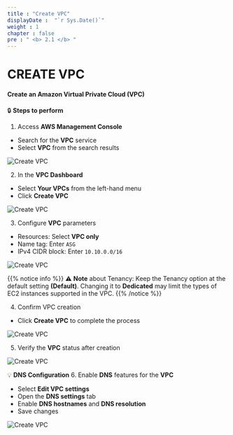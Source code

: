 ```yaml
---
title : "Create VPC"
displayDate :  "`r Sys.Date()`"
weight : 1
chapter : false
pre : " <b> 2.1 </b> "
---
```


# CREATE VPC

#### Create an Amazon Virtual Private Cloud (VPC)

🔒 **Steps to perform**

1. Access **AWS Management Console**
- Search for the **VPC** service
- Select **VPC** from the search results

![Create VPC](/FCJ_Workshop_VuNgocQuang/images/2/2-1/0001.png?featherlight=false&width=90pc)

2. In the **VPC Dashboard**
- Select **Your VPCs** from the left-hand menu
- Click **Create VPC**

![Create VPC](/FCJ_Workshop_VuNgocQuang/images/2/2-1/0002.png?featherlight=false&width=90pc)

3. Configure **VPC** parameters
- Resources: Select **VPC only**
- Name tag: Enter `ASG`
- IPv4 CIDR block: Enter `10.10.0.0/16`

![Create VPC](/FCJ_Workshop_VuNgocQuang/images/2/2-1/0003.png?featherlight=false&width=90pc)

{{% notice info %}}
⚠️ **Note** about Tenancy: Keep the Tenancy option at the default setting **(Default)**. Changing it to **Dedicated** may limit the types of EC2 instances supported in the VPC.
{{% /notice %}}

4. Confirm VPC creation
- Click **Create VPC** to complete the process

![Create VPC](/FCJ_Workshop_VuNgocQuang/images/2/2-1/0004.png?featherlight=false&width=90pc)

5. Verify the **VPC** status after creation

![Create VPC](/FCJ_Workshop_VuNgocQuang/images/2/2-1/0005.png?featherlight=false&width=90pc)

💡 **DNS Configuration**
6. Enable **DNS** features for the **VPC**
- Select **Edit VPC settings**
- Open the **DNS settings** tab
- Enable **DNS hostnames** and **DNS resolution**
- Save changes

![Create VPC](/FCJ_Workshop_VuNgocQuang/images/2/2-1/0006.png?featherlight=false&width=90pc)
